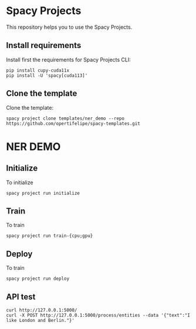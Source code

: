 # Spacy Projects

This repository helps you to use the Spacy Projects.

## Install requirements
Install first the requirements for Spacy Projects CLI:
```
pip install cupy-cuda11x
pip install -U 'spacy[cuda113]'
```

## Clone the template

Clone the template:
```
spacy project clone templates/ner_demo --repo https://github.com/opertifelipe/spacy-templates.git
```

# NER DEMO

## Initialize

To initialize
```
spacy project run initialize
```

## Train
To train
```
spacy project run train-{cpu;gpu}
```

## Deploy
To train
```
spacy project run deploy
```

## API test
```
curl http://127.0.0.1:5000/
curl -X POST http://127.0.0.1:5000/process/entities --data '{"text":"I like London and Berlin."}'
```
